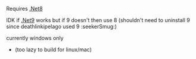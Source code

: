 Requires [.Net8](https://dotnet.microsoft.com/en-us/download/dotnet/8.0)

IDK if [.Net9](https://dotnet.microsoft.com/en-us/download/dotnet/9.0) works but if 9 doesn't then use 8 (shouldn't need to uninstall 9 since deathlinkipelago used 9 :seekerSmug:) 

currently windows only
- (too lazy to build for linux/mac)
